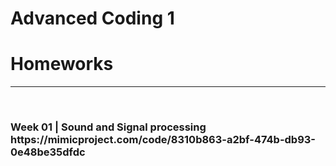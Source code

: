 <h1>Advanced Coding 1</h1>
<h1>Homeworks</h1>
<hr>
<br>

<h3>Week 01 | Sound and Signal processing
<br>
https://mimicproject.com/code/8310b863-a2bf-474b-db93-0e48be35dfdc
</h3>
